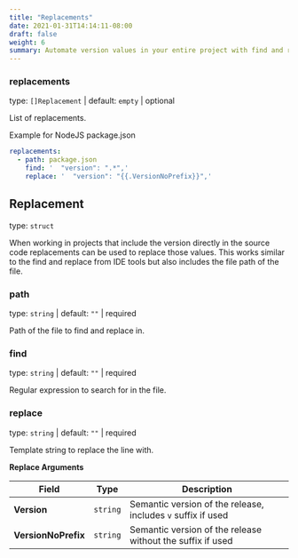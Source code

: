 ```yaml
---
title: "Replacements"
date: 2021-01-31T14:14:11-08:00
draft: false
weight: 6
summary: Automate version values in your entire project with find and replace options.
---
```


### replacements
type: `[]Replacement` | default: `empty` | optional

List of replacements.

Example for NodeJS package.json

```yaml
replacements:
  - path: package.json
    find: '  "version": ".*",'
    replace: '  "version": "{{.VersionNoPrefix}}",'
```

## Replacement
type: `struct`

When working in projects that include the version directly in the source code
replacements can be used to replace those values.
This works similar to the find and replace from IDE tools but also includes the
file path of the file.

### path
type: `string` | default: `""` | required

Path of the file to find and replace in.

### find
type: `string` | default: `""` | required

Regular expression to search for in the file.

### replace
type: `string` | default: `""` | required

Template string to replace the line with.

**Replace Arguments**

| Field | Type | Description |
| --- | --- | --- |
| **Version** | `string` | Semantic version of the release, includes `v` suffix if used |
| **VersionNoPrefix** | `string` | Semantic version of the release without the suffix if used |
